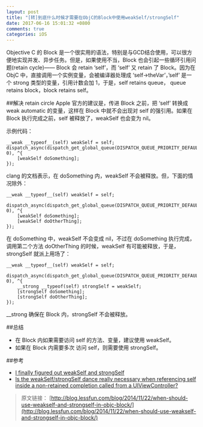 ```yaml
---
layout: post
title: "[转]到底什么时候才需要在ObjC的Block中使用weakSelf/strongSelf"
date: 2017-06-16 15:01:32 +0800
comments: true
categories: iOS
---
```


Objective C 的 Block 是一个很实用的语法，特别是与GCD结合使用，可以很方便地实现并发、异步任务。但是，如果使用不当，Block 也会引起一些循环引用问题(retain cycle)—— Block 会 retain ‘self’，而 ‘self‘ 又 retain 了 Block。因为在 ObjC 中，直接调用一个实例变量，会被编译器处理成 ‘self->theVar’，’self’ 是一个 strong 类型的变量，引用计数会加 1，于是，self retains queue， queue retains block，block retains self。

<!--more-->

##解决 retain circle
Apple 官方的建议是，传进 Block 之前，把 ‘self’ 转换成 weak automatic 的变量，这样在 Block 中就不会出现对 self 的强引用。如果在 Block 执行完成之前，self 被释放了，weakSelf 也会变为 nil。

示例代码：

```
__weak __typeof__(self) weakSelf = self;
dispatch_async(dispatch_get_global_queue(DISPATCH_QUEUE_PRIORITY_DEFAULT, 0), ^{
    [weakSelf doSomething];
});
```

clang 的文档表示，在 doSomething 内，weakSelf 不会被释放。但，下面的情况除外：

```
__weak __typeof__(self) weakSelf = self;
    dispatch_async(dispatch_get_global_queue(DISPATCH_QUEUE_PRIORITY_DEFAULT, 0), ^{
    [weakSelf doSomething];
    [weakSelf doOtherThing];
});
```

在 doSomething 中，weakSelf 不会变成 nil，不过在 doSomething 执行完成，调用第二个方法 doOtherThing 的时候，weakSelf 有可能被释放，于是，strongSelf 就派上用场了：

```
__weak __typeof__(self) weakSelf = self;
    dispatch_async(dispatch_get_global_queue(DISPATCH_QUEUE_PRIORITY_DEFAULT, 0), ^{
    __strong __typeof(self) strongSelf = weakSelf;
    [strongSelf doSomething];
    [strongSelf doOtherThing];
});
```

__strong 确保在 Block 内，strongSelf 不会被释放。

##总结
* 在 Block 内如果需要访问 self 的方法、变量，建议使用 weakSelf。
* 如果在 Block 内需要多次 访问 self，则需要使用 strongSelf。

##参考
* [I finally figured out weakSelf and strongSelf](https://dhoerl.wordpress.com/2013/04/23/i-finally-figured-out-weakself-and-strongself)
* [Is the weakSelf/strongSelf dance really necessary when referencing self inside a non-retained completion called from a UIViewController?](https://stackoverflow.com/questions/21113963/is-the-weakself-strongself-dance-really-necessary-when-referencing-self-inside-a?rq=1)

>  原文链接： [http://blog.lessfun.com/blog/2014/11/22/when-should-use-weakself-and-strongself-in-objc-block/](http://blog.lessfun.com/blog/2014/11/22/when-should-use-weakself-and-strongself-in-objc-block/)

